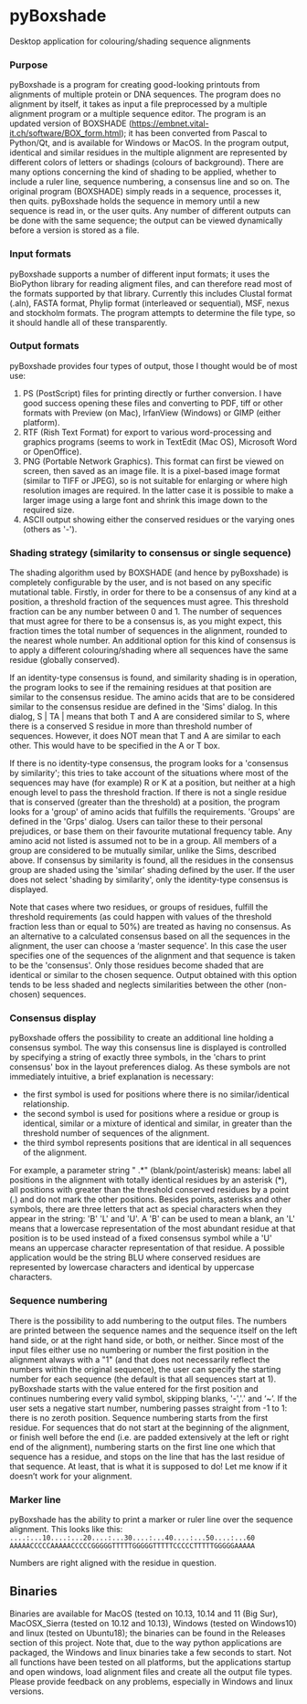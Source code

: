 # pyBoxshade
Desktop application for colouring/shading sequence alignments

### Purpose
pyBoxshade is a program for creating good-looking printouts from alignments of multiple protein or DNA sequences. The program does no alignment by itself, it takes as input a file preprocessed by a multiple alignment program or a multiple sequence editor. The program is an updated version of BOXSHADE (https://embnet.vital-it.ch/software/BOX_form.html); it has been converted from Pascal to Python/Qt, and is available for Windows or MacOS.
In the program output, identical and similar residues in the multiple alignment are represented by different colors of letters or shadings (colours of background). There are many options concerning the kind of shading to be applied, whether to include a ruler line, sequence numbering, a consensus line and so on. 
The original program (BOXSHADE) simply reads in a sequence, processes it, then quits. pyBoxshade holds the sequence in memory until a new sequence is read in, or the user quits. Any number of different outputs can be done with the same sequence; the output can be viewed dynamically before a version is stored as a file.

### Input formats
pyBoxshade supports a number of different input formats; it uses the BioPython library for reading aligment files, and can therefore read most of the formats supported by that library. Currently this includes Clustal format (.aln), FASTA format, Phylip format (interleaved or sequential), MSF, nexus and stockholm formats. The program attempts to determine the file type, so it should handle all of these transparently.<br>

### Output formats
pyBoxshade provides four types of output, those I thought would be of most use:
1. PS (PostScript) files for printing directly or further conversion. I have good success opening these files and converting to PDF, tiff or other formats with Preview (on Mac), IrfanView (Windows) or GIMP (either platform). 
2. RTF (Rish Text Format) for export to various word-processing and graphics programs (seems to work in TextEdit (Mac OS), Microsoft Word or OpenOffice).
3. PNG (Portable Network Graphics). This format can first be viewed on screen, then saved as an image file. It is a pixel-based image format (similar to TIFF or JPEG), so is not suitable for enlarging or where high resolution images are required. In the latter case it is possible to make a larger image using a large font and shrink this image down to the required size.
4. ASCII output showing either the conserved residues or the varying ones (others as '-').

### Shading strategy (similarity to consensus or single sequence)
The shading algorithm used by BOXSHADE (and hence by pyBoxshade) is completely configurable by the user, and is not based on any specific mutational table. Firstly, in order for there to be a consensus of any kind at a position, a threshold fraction of the sequences must agree. This threshold fraction can be any number between 0 and 1. The number of sequences that must agree for there to be a consensus is, as you might expect, this fraction times the total number of sequences in the alignment, rounded to the nearest whole number.
An additional option for this kind of consensus is to apply a different colouring/shading where all sequences have the same residue (globally conserved).

If an identity-type consensus is found, and similarity shading is in operation, the program looks to see if the remaining residues at that position are similar to the consensus residue. The amino acids that are to be considered similar to the consensus residue are defined in the 'Sims' dialog. In this dialog,
S | TA   |
means that both T and A are considered similar to S, where there is a conserved S residue in more than threshold number of sequences. However, it does NOT mean that T and A are similar to each other. This would have to be specified in the A or T box.

If there is no identity-type consensus, the program looks for a 'consensus by similarity'; this tries to take account of the situations where most of the sequences may have (for example) R or K at a position, but neither at a high enough level to pass the threshold fraction. If there is not a single residue that is conserved (greater than the threshold) at a position, the program looks for a 'group' of amino acids that fulfills the requirements. 'Groups' are defined in the 'Grps' dialog. Users can tailor these to their personal prejudices, or base them on their favourite mutational frequency table. Any amino acid not listed is assumed not to be in a group. All members of a group are considered to be mutually similar, unlike the Sims, described above. If consensus by similarity is found, all the residues in the consensus group are shaded using the 'similar' shading defined by the user. If the user does not select 'shading by similarity', only the identity-type consensus is displayed.

Note that cases where two residues, or groups of residues, fulfill the threshold requirements (as could happen with values of the threshold fraction less than or equal to 50%) are treated as having no consensus.
As an alternative to a calculated consensus based on all the sequences in the alignment, the user can choose a ‘master sequence'. In this case the user specifies one of the sequences of the alignment and that sequence is taken to be the 'consensus'. Only those residues become shaded that are identical or similar to the chosen sequence. Output obtained with this option tends to be less shaded and neglects similarities between the other (non-chosen) sequences.

### Consensus display
pyBoxshade offers the possibility to create an additional line holding a consensus symbol. The way this consensus line is displayed is controlled by specifying a string of exactly three symbols, in the 'chars to print consensus' box in the layout preferences dialog. As these symbols are not immediately intuitive, a brief explanation is necessary:
 
+ the first symbol is used for positions where there is no similar/identical relationship.
+ the second symbol is used for positions where a residue or group is identical, similar or a mixture of identical and similar, in greater than the threshold number of sequences of the alignment.
+ the third symbol represents positions that are identical in all sequences of the alignment.

For example, a parameter string " .\*" (blank/point/asterisk) means: label all positions in the alignment with totally identical residues by an asterisk (\*), all positions with greater than the threshold conserved residues by a point (.) and do not mark the other positions.
Besides points, asterisks and other symbols, there are three letters that act as special characters when they appear in the string: 'B' 'L' and 'U'. A 'B' can be used to mean a blank, an 'L' means that a lowercase representation of the most abundant residue at that position is to be used instead of a fixed consensus symbol while a 'U' means an uppercase character representation of that residue. A possible application would be the string BLU where conserved residues are represented by lowercase characters and identical by uppercase characters.

### Sequence numbering
There is the possibility to add numbering to the output files. The numbers are printed between the sequence names and the sequence itself on the left hand side, or at the right hand side, or both, or neither. Since most of the input files either use no numbering or number the first position in the alignment always with a "1" (and that does not necessarily reflect the numbers within the original sequence), the user can specify the starting number for each sequence (the default is that all sequences start at 1). 
pyBoxshade starts with the value entered for the first position and continues numbering every valid symbol, skipping blanks, '-','.' and ‘~’. If the user sets a negative start number, numbering passes straight from -1 to 1: there is no zeroth position.
Sequence numbering starts from the first residue. For sequences that do not start at the beginning of the alignment, or finish well before the end (i.e. are padded extensively at the left or right end of the alignment), numbering starts on the first line one which that sequence has a residue, and stops on the line that has the last residue of that sequence. At least, that is what it is supposed to do! Let me know if it doesn’t work for your alignment.

### Marker line 
pyBoxshade has the ability to print a marker or ruler line over the sequence alignment. This looks like this:
     `....:...10....:...20....:...30....:...40....:...50....:...60`<br>
     `AAAAACCCCCAAAAACCCCCGGGGGTTTTTGGGGGTTTTTCCCCCTTTTTGGGGGAAAAA`

Numbers are right aligned with the residue in question.

## Binaries
Binaries are available for MacOS (tested on 10.13, 10.14 and 11 (Big Sur), MacOSX_Sierra (tested on 10.12 and 10.13), Windows (tested on Windows10) and linux (tested on Ubuntu18); the binaries can be found in the Releases section of this project. Note that, due to the way python applications are packaged, the Windows and linux binaries take a few seconds to start. Not all functions have been tested on all platforms, but the applications startup and open windows, load alignment files and create all the output file types. Please provide feedback on any problems, especially in Windows and linux versions.
